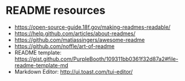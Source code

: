 # README resources
* https://open-source-guide.18f.gov/making-readmes-readable/
* https://help.github.com/articles/about-readmes/
* https://github.com/matiassingers/awesome-readme
* https://github.com/noffle/art-of-readme
* README template: https://gist.github.com/PurpleBooth/109311bb0361f32d87a2#file-readme-template-md
* Markdown Editor: http://ui.toast.com/tui-editor/
